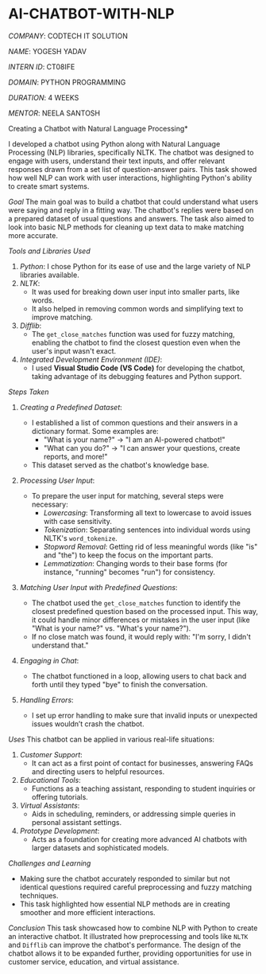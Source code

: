 # AI-CHATBOT-WITH-NLP

*COMPANY*: CODTECH IT SOLUTION

*NAME*: YOGESH YADAV

*INTERN ID*: CT08IFE

*DOMAIN*: PYTHON PROGRAMMING

*DURATION*: 4 WEEKS

*MENTOR*: NEELA SANTOSH

Creating a Chatbot with Natural Language Processing*

I developed a chatbot using Python along with Natural Language Processing (NLP) libraries, specifically NLTK. The chatbot was designed to engage with users, understand their text inputs, and offer relevant responses drawn from a set list of question-answer pairs. This task showed how well NLP can work with user interactions, highlighting Python's ability to create smart systems.

*Goal*
The main goal was to build a chatbot that could understand what users were saying and reply in a fitting way. The chatbot's replies were based on a prepared dataset of usual questions and answers. The task also aimed to look into basic NLP methods for cleaning up text data to make matching more accurate.

*Tools and Libraries Used*
1. *Python*: I chose Python for its ease of use and the large variety of NLP libraries available.
2. *NLTK*:
   - It was used for breaking down user input into smaller parts, like words.
   - It also helped in removing common words and simplifying text to improve matching.
3. *Difflib*:
   - The `get_close_matches` function was used for fuzzy matching, enabling the chatbot to find the closest question even when the user's input wasn't exact.
4. *Integrated Development Environment (IDE)*:
   - I used **Visual Studio Code (VS Code)** for developing the chatbot, taking advantage of its debugging features and Python support.

*Steps Taken*
1. *Creating a Predefined Dataset*:
   - I established a list of common questions and their answers in a dictionary format. Some examples are:
     - "What is your name?" → "I am an AI-powered chatbot!"
     - "What can you do?" → "I can answer your questions, create reports, and more!"
   - This dataset served as the chatbot's knowledge base.

2. *Processing User Input*:
   - To prepare the user input for matching, several steps were necessary:
     - *Lowercasing*: Transforming all text to lowercase to avoid issues with case sensitivity.
     - *Tokenization*: Separating sentences into individual words using NLTK's `word_tokenize`.
     - *Stopword Removal*: Getting rid of less meaningful words (like "is" and "the") to keep the focus on the important parts.
     - *Lemmatization*: Changing words to their base forms (for instance, "running" becomes "run") for consistency.

3. *Matching User Input with Predefined Questions*:
   - The chatbot used the `get_close_matches` function to identify the closest predefined question based on the processed input. This way, it could handle minor differences or mistakes in the user input (like "What is your name?" vs. "What's your name?").
   - If no close match was found, it would reply with: "I'm sorry, I didn't understand that."

4. *Engaging in Chat*:
   - The chatbot functioned in a loop, allowing users to chat back and forth until they typed "bye" to finish the conversation.

5. *Handling Errors*:
   - I set up error handling to make sure that invalid inputs or unexpected issues wouldn’t crash the chatbot.

*Uses*
This chatbot can be applied in various real-life situations:
1. *Customer Support*:
   - It can act as a first point of contact for businesses, answering FAQs and directing users to helpful resources.
2. *Educational Tools*:
   - Functions as a teaching assistant, responding to student inquiries or offering tutorials.
3. *Virtual Assistants*:
   - Aids in scheduling, reminders, or addressing simple queries in personal assistant settings.
4. *Prototype Development*:
   - Acts as a foundation for creating more advanced AI chatbots with larger datasets and sophisticated models.

*Challenges and Learning*
- Making sure the chatbot accurately responded to similar but not identical questions required careful preprocessing and fuzzy matching techniques.
- This task highlighted how essential NLP methods are in creating smoother and more efficient interactions.

*Conclusion*
This task showcased how to combine NLP with Python to create an interactive chatbot. It illustrated how preprocessing and tools like `NLTK` and `Difflib` can improve the chatbot's performance. The design of the chatbot allows it to be expanded further, providing opportunities for use in customer service, education, and virtual assistance.
